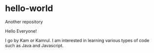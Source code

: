 # hello-world
Another repository

Hello Everyone!

I go by Kam or Kamrul.
I am interested in learning various types of code such as Java and Javascript.
